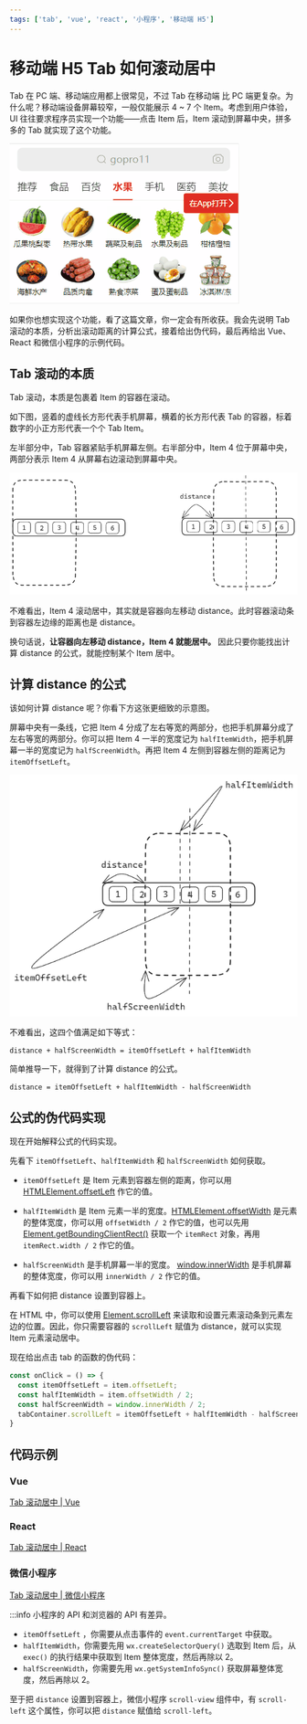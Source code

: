 ```yaml
---
tags: ['tab', 'vue', 'react', '小程序', '移动端 H5']
---
```


# 移动端 H5 Tab 如何滚动居中

Tab 在 PC 端、移动端应用都上很常见，不过 Tab 在移动端 比 PC 端更复杂。为什么呢？移动端设备屏幕较窄，一般仅能展示 4 ~ 7 个 Item。考虑到用户体验，UI 往往要求程序员实现一个功能——点击 Item 后，Item 滚动到屏幕中央，拼多多的 Tab 就实现了这个功能。

![](./img/pdd.gif)

如果你也想实现这个功能，看了这篇文章，你一定会有所收获。我会先说明 Tab 滚动的本质，分析出滚动距离的计算公式，接着给出伪代码，最后再给出 Vue、React 和微信小程序的示例代码。

## Tab 滚动的本质

Tab 滚动，本质是包裹着 Item 的容器在滚动。

如下图，竖着的虚线长方形代表手机屏幕，横着的长方形代表 Tab 的容器，标着数字的小正方形代表一个个 Tab Item。

左半部分中，Tab 容器紧贴手机屏幕左侧。右半部分中，Item 4 位于屏幕中央，两部分表示 Item 4 从屏幕右边滚动到屏幕中央。

![](./img/scroll-left.png)

不难看出，Item 4 滚动居中，其实就是容器向左移动 distance。此时容器滚动条到容器左边缘的距离也是 distance。

换句话说，**让容器向左移动 distance，Item 4 就能居中。** 因此只要你能找出计算 distance 的公式，就能控制某个 Item 居中。

## 计算 distance 的公式

该如何计算 distance 呢？你看下方这张更细致的示意图。

屏幕中央有一条线，它把 Item 4 分成了左右等宽的两部分，也把手机屏幕分成了左右等宽的两部分。你可以把 Item 4 一半的宽度记为 `halfItemWidth`，把手机屏幕一半的宽度记为 `halfScreenWidth`。再把 Item 4 左侧到容器左侧的距离记为 `itemOffsetLeft`。

![](./img/calculate-scroll-left.png)

不难看出，这四个值满足如下等式：

```
distance + halfScreenWidth = itemOffsetLeft + halfItemWidth
```

简单推导一下，就得到了计算 distance 的公式。

```
distance = itemOffsetLeft + halfItemWidth - halfScreenWidth
```

## 公式的伪代码实现

现在开始解释公式的代码实现。

先看下 `itemOffsetLeft`、`halfItemWidth` 和 `halfScreenWidth` 如何获取。

- `itemOffsetLeft` 是 Item 元素到容器左侧的距离，你可以用 [HTMLElement.offsetLeft](https://developer.mozilla.org/zh-CN/docs/Web/API/HTMLElement/offsetLeft) 作它的值。

- `halfItemWidth` 是 Item 元素一半的宽度。[HTMLElement.offsetWidth](https://developer.mozilla.org/zh-CN/docs/Web/API/HTMLElement/offsetWidth) 是元素的整体宽度，你可以用 `offsetWidth / 2` 作它的值，也可以先用 [Element.getBoundingClientRect()](https://developer.mozilla.org/zh-CN/docs/Web/API/Element/getBoundingClientRect) 获取一个 `itemRect` 对象，再用 `itemRect.width / 2` 作它的值。 

- `halfScreenWidth` 是手机屏幕一半的宽度。 [window.innerWidth](https://developer.mozilla.org/zh-CN/docs/Web/API/Window/innerWidth) 是手机屏幕的整体宽度，你可以用 `innerWidth / 2` 作它的值。

再看下如何把 distance 设置到容器上。

在 HTML 中，你可以使用 [Element.scrollLeft](https://developer.mozilla.org/zh-CN/docs/Web/API/Element/scrollLeft) 来读取和设置元素滚动条到元素左边的位置。因此，你只需要容器的 `scrollLeft` 赋值为 distance，就可以实现 Item 元素滚动居中。

现在给出点击 tab 的函数的伪代码：

```js
const onClick = () => {
  const itemOffsetLeft = item.offsetLeft;
  const halfItemWidth = item.offsetWidth / 2;
  const halfScreenWidth = window.innerWidth / 2;
  tabContainer.scrollLeft = itemOffsetLeft + halfItemWidth - halfScreenWidth
}
```

## 代码示例

### Vue

[Tab 滚动居中 | Vue](https://codesandbox.io/p/sandbox/vue-tab-scroll-to-center-qxw4vc)

### React

[Tab 滚动居中 | React](https://codesandbox.io/p/sandbox/react-tab-scroll-to-center-22939z)

### 微信小程序

[Tab 滚动居中 | 微信小程序](https://developers.weixin.qq.com/s/npBjVpmj7XKc)

:::info
小程序的 API 和浏览器的 API 有差异。

- `itemOffsetLeft` ，你需要从点击事件的 `event.currentTarget` 中获取。
- `halfItemWidth`，你需要先用 `wx.createSelectorQuery()` 选取到 Item 后，从 `exec()` 的执行结果中获取到 Item 整体宽度，然后再除以 2。
- `halfScreenWidth`，你需要先用 `wx.getSystemInfoSync()` 获取屏幕整体宽度，然后再除以 2。

至于把 `distance` 设置到容器上，微信小程序 `scroll-view` 组件中，有 `scroll-left` 这个属性，你可以把 `distance` 赋值给 `scroll-left`。
